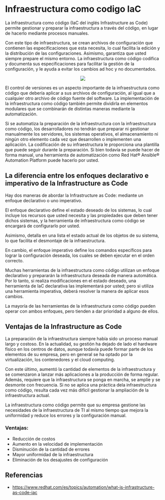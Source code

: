 # Infraestructura como codigo laC

La infraestructura como código (IaC del inglés Infrastructure as Code) permite gestionar y preparar la infraestructura a través del código, en lugar de hacerlo mediante procesos manuales.

Con este tipo de infraestructura, se crean archivos de configuración que contienen las especificaciones que esta necesita, lo cual facilita la edición y la distribución de las configuraciones. Asimismo, garantiza que usted siempre prepare el mismo entorno. La infraestructura como código codifica y documenta sus especificaciones para facilitar la gestión de la configuración, y le ayuda a evitar los cambios ad hoc y no documentados.

<p align="center">
  <img src="https://github.com/dimasx010/knowledge/assets/105082657/6b72487b-895b-4c12-9875-6138b51f584b">
</p>

El control de versiones es un aspecto importante de la infraestructura como código que debería aplicar a sus archivos de configuración, al igual que a cualquier otro archivo de código fuente del software. La implementación de la infraestructura como código también permite dividirla en elementos modulares que se combinarán de distintas maneras mediante la automatización.

Si se automatiza la preparación de la infraestructura con la infraestructura como código, los desarrolladores no tendrán que preparar ni gestionar manualmente los servidores, los sistemas operativos, el almacenamiento ni ningún otro elemento cada vez que desarrollen o implementen una aplicación. La codificación de su infraestructura le proporciona una plantilla que puede seguir durante la preparación. Si bien todavía se puede hacer de forma manual, una herramienta de automatización como Red Hat® Ansible® Automation Platform puede hacerlo por usted. 

## La diferencia entre los enfoques declarativo e imperativo de la Infrastructure as Code

Hay dos maneras de abordar la Infrastructure as Code: mediante un enfoque declarativo o uno imperativo. 

El enfoque declarativo define el estado deseado de los sistemas, lo cual incluye los recursos que usted necesita y las propiedades que deben tener dichos sistemas, y la herramienta de infraestructura como código se encargará de configurarlo por usted. 

Asimismo, detalla en una lista el estado actual de los objetos de su sistema, lo que facilita el desmontaje de la infraestructura.

En cambio, el enfoque imperativo define los comandos específicos para lograr la configuración deseada, los cuales se deben ejecutar en el orden correcto. 

Muchas herramientas de la infraestructura como código utilizan un enfoque declarativo y prepararán la infraestructura deseada de manera automática. Por lo tanto, si realiza modificaciones en el estado deseado, una herramienta de IaC declarativa las implementará por usted; pero si utiliza una herramienta imperativa, deberá resolver la manera de aplicar esos cambios.

La mayoría de las herramientas de la infraestructura como código pueden operar con ambos enfoques, pero tienden a dar prioridad a alguno de ellos.

## Ventajas de la Infrastructure as Code

La preparación de la infraestructura siempre había sido un proceso manual largo y costoso. En la actualidad, su gestión ha dejado de lado el hardware físico en los centros de datos, aunque todavía puede formar parte de los elementos de su empresa, pero en general se ha optado por la virtualización, los contenedores y el cloud computing. 

Con este último, aumentó la cantidad de elementos de la infraestructura y se comenzaron a lanzar más aplicaciones a la producción de forma regular. Además, requiere que la infraestructura se ponga en marcha, se amplíe y se desmonte con frecuencia. Si no se aplica una práctica dela infraestructura como código, resulta cada vez más difícil gestionar la ampliación de la infraestructura actual.

La infraestructura como código permite que su empresa gestione las necesidades de la infraestructura de TI al mismo tiempo que mejora la uniformidad y reduce los errores y la configuración manual.

### Ventajas:
- Reducción de costos
- Aumento en la velocidad de implementación
- Disminución de la cantidad de errores
- Mayor uniformidad de la infraestructura
- Eliminación de los desajustes de configuración

## Referencias
- https://www.redhat.com/es/topics/automation/what-is-infrastructure-as-code-iac